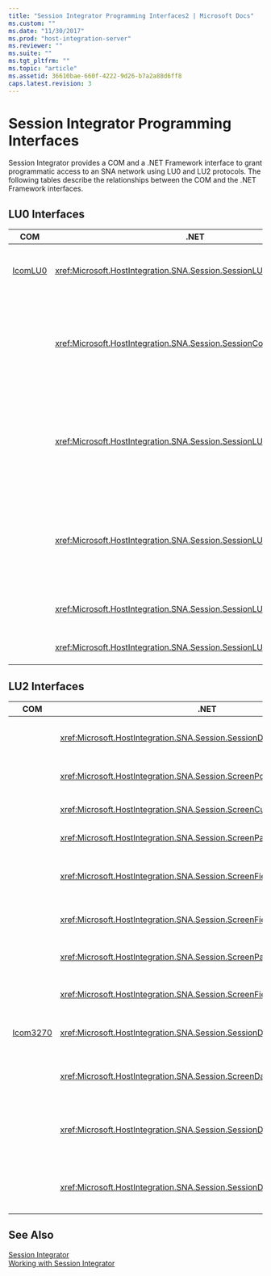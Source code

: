 ```yaml
---
title: "Session Integrator Programming Interfaces2 | Microsoft Docs"
ms.custom: ""
ms.date: "11/30/2017"
ms.prod: "host-integration-server"
ms.reviewer: ""
ms.suite: ""
ms.tgt_pltfrm: ""
ms.topic: "article"
ms.assetid: 36610bae-660f-4222-9d26-b7a2a88d6ff8
caps.latest.revision: 3
---
```

# Session Integrator Programming Interfaces
Session Integrator provides a COM and a .NET Framework interface to grant programmatic access to an SNA network using LU0 and LU2 protocols. The following tables describe the relationships between the COM and the .NET Framework interfaces.  
  
## LU0 Interfaces  
  
|COM|.NET|Description|  
|---------|----------|-----------------|  
|[IcomLU0](../core/icomlu0-interface1.md)|<xref:Microsoft.HostIntegration.SNA.Session.SessionLU0>|The primary interface for connecting, sending, and receiving information over an LU0 session.|  
||<xref:Microsoft.HostIntegration.SNA.Session.SessionConnectionLU0>|Represents the LU0 connection.<br /><br /> `SessionLU0` uses `SessionConnectionLU0` to contain the relevant connection and initialization information.|  
||<xref:Microsoft.HostIntegration.SNA.Session.SessionLU0Data>|Encapsulates the information you want to send and receive over LU0.<br /><br /> `SessionLU0` uses `SessionLU0Data` in the `Send` and `Receive` methods to send and receive data.|  
||<xref:Microsoft.HostIntegration.SNA.Session.SessionLU0InitType>|Contains initialization information.<br /><br /> `SessionLU0` uses this class during the initialization process to pass initialization information to the host.|  
||<xref:Microsoft.HostIntegration.SNA.Session.SessionLU0ReceiveIndication>|Represents the current state of a session associated with a receive call.|  
||<xref:Microsoft.HostIntegration.SNA.Session.SessionLU0SendIndication>|Contains values used by the `Send` method of `SessionLU0`.|  
  
## LU2 Interfaces  
  
|COM|.NET|Description|  
|---------|----------|-----------------|  
||<xref:Microsoft.HostIntegration.SNA.Session.SessionDisplay>|Provides the connection interface for the `SessionDisplay` class.|  
||<xref:Microsoft.HostIntegration.SNA.Session.ScreenPosition>|Provides access to a position on the LU2 screen.|  
||<xref:Microsoft.HostIntegration.SNA.Session.ScreenCursor>|Provides access to the cursor on the screen.|  
||<xref:Microsoft.HostIntegration.SNA.Session.ScreenPartialField>|Provides access to a part of a screen field.|  
||<xref:Microsoft.HostIntegration.SNA.Session.ScreenField>|Provides access to a particular area of the LU2 screen including the data and attributes.|  
||<xref:Microsoft.HostIntegration.SNA.Session.ScreenFieldCollection>|Contains a collection of `ScreenField` classes.|  
||<xref:Microsoft.HostIntegration.SNA.Session.ScreenPartialFieldCollection>|Contains a collection of `ScreenPartialFields` classes.|  
||<xref:Microsoft.HostIntegration.SNA.Session.ScreenFieldAttributeData>|Provides all of the attributes about the `ScreenField` data.|  
|[Icom3270](../core/icom3270-interface2.md)|<xref:Microsoft.HostIntegration.SNA.Session.SessionDisplay>|Primary interface for accessing the network over a 3270 connection.|  
||<xref:Microsoft.HostIntegration.SNA.Session.ScreenData>|Provides access to a particular area of the raw 3270 data representations.|  
||<xref:Microsoft.HostIntegration.SNA.Session.SessionDisplayScript>|Enables users to take a script created in the Host Integration Server 3270 client and play it programmatically.|  
||<xref:Microsoft.HostIntegration.SNA.Session.SessionDisplayVariableCollection>|Used with the `SessionDisplayScript` class to provide variables that can be replaced in the script.|  
  
## See Also  
 [Session Integrator](../core/session-integrator1.md)   
 [Working with Session Integrator](../core/working-with-session-integrator2.md)